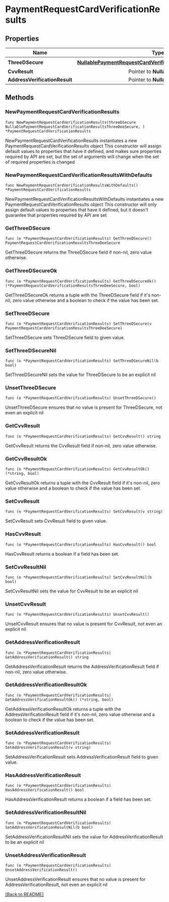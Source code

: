 # PaymentRequestCardVerificationResults


## Properties
| Name | Type | Required | Description | Examples |
|------------|:-------------:|:-------------:|-------------|:-------------:|
| **ThreeDSecure** | [**NullablePaymentRequestCardVerificationResultsThreeDeeSecure**](PaymentRequestCardVerificationResultsThreeDeeSecure.md) | ☑️ |  |  |
| **CvvResult** | Pointer to **NullableString** |  |  |  |
| **AddressVerificationResult** | Pointer to **NullableString** |  |  |  |

## Methods

### NewPaymentRequestCardVerificationResults

`func NewPaymentRequestCardVerificationResults(threeDSecure NullablePaymentRequestCardVerificationResultsThreeDeeSecure, ) *PaymentRequestCardVerificationResults`

NewPaymentRequestCardVerificationResults instantiates a new PaymentRequestCardVerificationResults object
This constructor will assign default values to properties that have it defined,
and makes sure properties required by API are set, but the set of arguments
will change when the set of required properties is changed

### NewPaymentRequestCardVerificationResultsWithDefaults

`func NewPaymentRequestCardVerificationResultsWithDefaults() *PaymentRequestCardVerificationResults`

NewPaymentRequestCardVerificationResultsWithDefaults instantiates a new PaymentRequestCardVerificationResults object
This constructor will only assign default values to properties that have it defined,
but it doesn't guarantee that properties required by API are set

### GetThreeDSecure

`func (o *PaymentRequestCardVerificationResults) GetThreeDSecure() PaymentRequestCardVerificationResultsThreeDeeSecure`

GetThreeDSecure returns the ThreeDSecure field if non-nil, zero value otherwise.

### GetThreeDSecureOk

`func (o *PaymentRequestCardVerificationResults) GetThreeDSecureOk() (*PaymentRequestCardVerificationResultsThreeDeeSecure, bool)`

GetThreeDSecureOk returns a tuple with the ThreeDSecure field if it's non-nil, zero value otherwise
and a boolean to check if the value has been set.

### SetThreeDSecure

`func (o *PaymentRequestCardVerificationResults) SetThreeDSecure(v PaymentRequestCardVerificationResultsThreeDeeSecure)`

SetThreeDSecure sets ThreeDSecure field to given value.


### SetThreeDSecureNil

`func (o *PaymentRequestCardVerificationResults) SetThreeDSecureNil(b bool)`

 SetThreeDSecureNil sets the value for ThreeDSecure to be an explicit nil

### UnsetThreeDSecure
`func (o *PaymentRequestCardVerificationResults) UnsetThreeDSecure()`

UnsetThreeDSecure ensures that no value is present for ThreeDSecure, not even an explicit nil
### GetCvvResult

`func (o *PaymentRequestCardVerificationResults) GetCvvResult() string`

GetCvvResult returns the CvvResult field if non-nil, zero value otherwise.

### GetCvvResultOk

`func (o *PaymentRequestCardVerificationResults) GetCvvResultOk() (*string, bool)`

GetCvvResultOk returns a tuple with the CvvResult field if it's non-nil, zero value otherwise
and a boolean to check if the value has been set.

### SetCvvResult

`func (o *PaymentRequestCardVerificationResults) SetCvvResult(v string)`

SetCvvResult sets CvvResult field to given value.

### HasCvvResult

`func (o *PaymentRequestCardVerificationResults) HasCvvResult() bool`

HasCvvResult returns a boolean if a field has been set.

### SetCvvResultNil

`func (o *PaymentRequestCardVerificationResults) SetCvvResultNil(b bool)`

 SetCvvResultNil sets the value for CvvResult to be an explicit nil

### UnsetCvvResult
`func (o *PaymentRequestCardVerificationResults) UnsetCvvResult()`

UnsetCvvResult ensures that no value is present for CvvResult, not even an explicit nil
### GetAddressVerificationResult

`func (o *PaymentRequestCardVerificationResults) GetAddressVerificationResult() string`

GetAddressVerificationResult returns the AddressVerificationResult field if non-nil, zero value otherwise.

### GetAddressVerificationResultOk

`func (o *PaymentRequestCardVerificationResults) GetAddressVerificationResultOk() (*string, bool)`

GetAddressVerificationResultOk returns a tuple with the AddressVerificationResult field if it's non-nil, zero value otherwise
and a boolean to check if the value has been set.

### SetAddressVerificationResult

`func (o *PaymentRequestCardVerificationResults) SetAddressVerificationResult(v string)`

SetAddressVerificationResult sets AddressVerificationResult field to given value.

### HasAddressVerificationResult

`func (o *PaymentRequestCardVerificationResults) HasAddressVerificationResult() bool`

HasAddressVerificationResult returns a boolean if a field has been set.

### SetAddressVerificationResultNil

`func (o *PaymentRequestCardVerificationResults) SetAddressVerificationResultNil(b bool)`

 SetAddressVerificationResultNil sets the value for AddressVerificationResult to be an explicit nil

### UnsetAddressVerificationResult
`func (o *PaymentRequestCardVerificationResults) UnsetAddressVerificationResult()`

UnsetAddressVerificationResult ensures that no value is present for AddressVerificationResult, not even an explicit nil

[[Back to README]](../../README.md)


